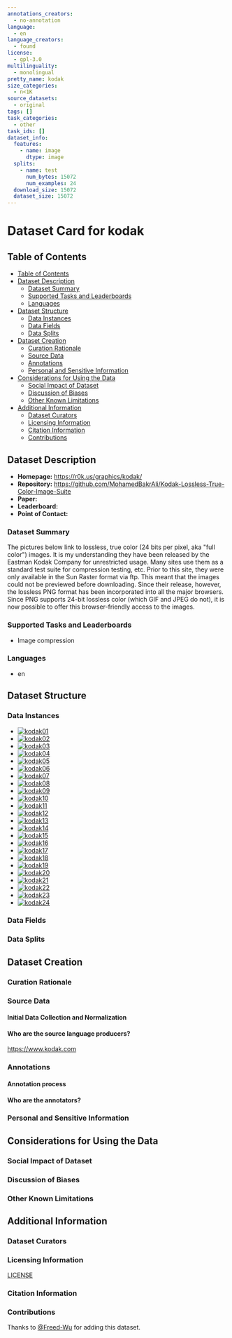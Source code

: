 ```yaml
---
annotations_creators:
  - no-annotation
language:
  - en
language_creators:
  - found
license:
  - gpl-3.0
multilinguality:
  - monolingual
pretty_name: kodak
size_categories:
  - n<1K
source_datasets:
  - original
tags: []
task_categories:
  - other
task_ids: []
dataset_info:
  features:
    - name: image
      dtype: image
  splits:
    - name: test
      num_bytes: 15072
      num_examples: 24
  download_size: 15072
  dataset_size: 15072
---
```


# Dataset Card for kodak

## Table of Contents

- [Table of Contents](#table-of-contents)
- [Dataset Description](#dataset-description)
  - [Dataset Summary](#dataset-summary)
  - [Supported Tasks and Leaderboards](#supported-tasks-and-leaderboards)
  - [Languages](#languages)
- [Dataset Structure](#dataset-structure)
  - [Data Instances](#data-instances)
  - [Data Fields](#data-fields)
  - [Data Splits](#data-splits)
- [Dataset Creation](#dataset-creation)
  - [Curation Rationale](#curation-rationale)
  - [Source Data](#source-data)
  - [Annotations](#annotations)
  - [Personal and Sensitive Information](#personal-and-sensitive-information)
- [Considerations for Using the Data](#considerations-for-using-the-data)
  - [Social Impact of Dataset](#social-impact-of-dataset)
  - [Discussion of Biases](#discussion-of-biases)
  - [Other Known Limitations](#other-known-limitations)
- [Additional Information](#additional-information)
  - [Dataset Curators](#dataset-curators)
  - [Licensing Information](#licensing-information)
  - [Citation Information](#citation-information)
  - [Contributions](#contributions)

## Dataset Description

- **Homepage:** <https://r0k.us/graphics/kodak/>
- **Repository:** <https://github.com/MohamedBakrAli/Kodak-Lossless-True-Color-Image-Suite>
- **Paper:**
- **Leaderboard:**
- **Point of Contact:**

### Dataset Summary

The pictures below link to lossless, true color (24 bits per pixel, aka "full
color") images. It is my understanding they have been released by the Eastman
Kodak Company for unrestricted usage. Many sites use them as a standard test
suite for compression testing, etc. Prior to this site, they were only
available in the Sun Raster format via ftp. This meant that the images could
not be previewed before downloading. Since their release, however, the lossless
PNG format has been incorporated into all the major browsers. Since PNG
supports 24-bit lossless color (which GIF and JPEG do not), it is now possible
to offer this browser-friendly access to the images.

### Supported Tasks and Leaderboards

- Image compression

### Languages

- en

## Dataset Structure

### Data Instances

- [![kodak01](https://r0k.us/graphics/kodak/thumbs/kodim01t.jpg)](https://r0k.us/graphics/kodak/kodak/kodim01.png)
- [![kodak02](https://r0k.us/graphics/kodak/thumbs/kodim02t.jpg)](https://r0k.us/graphics/kodak/kodak/kodim02.png)
- [![kodak03](https://r0k.us/graphics/kodak/thumbs/kodim03t.jpg)](https://r0k.us/graphics/kodak/kodak/kodim03.png)
- [![kodak04](https://r0k.us/graphics/kodak/thumbs/kodim04t.jpg)](https://r0k.us/graphics/kodak/kodak/kodim04.png)
- [![kodak05](https://r0k.us/graphics/kodak/thumbs/kodim05t.jpg)](https://r0k.us/graphics/kodak/kodak/kodim05.png)
- [![kodak06](https://r0k.us/graphics/kodak/thumbs/kodim06t.jpg)](https://r0k.us/graphics/kodak/kodak/kodim06.png)
- [![kodak07](https://r0k.us/graphics/kodak/thumbs/kodim07t.jpg)](https://r0k.us/graphics/kodak/kodak/kodim07.png)
- [![kodak08](https://r0k.us/graphics/kodak/thumbs/kodim08t.jpg)](https://r0k.us/graphics/kodak/kodak/kodim08.png)
- [![kodak09](https://r0k.us/graphics/kodak/thumbs/kodim09t.jpg)](https://r0k.us/graphics/kodak/kodak/kodim09.png)
- [![kodak10](https://r0k.us/graphics/kodak/thumbs/kodim10t.jpg)](https://r0k.us/graphics/kodak/kodak/kodim10.png)
- [![kodak11](https://r0k.us/graphics/kodak/thumbs/kodim11t.jpg)](https://r0k.us/graphics/kodak/kodak/kodim11.png)
- [![kodak12](https://r0k.us/graphics/kodak/thumbs/kodim12t.jpg)](https://r0k.us/graphics/kodak/kodak/kodim12.png)
- [![kodak13](https://r0k.us/graphics/kodak/thumbs/kodim13t.jpg)](https://r0k.us/graphics/kodak/kodak/kodim13.png)
- [![kodak14](https://r0k.us/graphics/kodak/thumbs/kodim14t.jpg)](https://r0k.us/graphics/kodak/kodak/kodim14.png)
- [![kodak15](https://r0k.us/graphics/kodak/thumbs/kodim15t.jpg)](https://r0k.us/graphics/kodak/kodak/kodim15.png)
- [![kodak16](https://r0k.us/graphics/kodak/thumbs/kodim16t.jpg)](https://r0k.us/graphics/kodak/kodak/kodim16.png)
- [![kodak17](https://r0k.us/graphics/kodak/thumbs/kodim17t.jpg)](https://r0k.us/graphics/kodak/kodak/kodim17.png)
- [![kodak18](https://r0k.us/graphics/kodak/thumbs/kodim18t.jpg)](https://r0k.us/graphics/kodak/kodak/kodim18.png)
- [![kodak19](https://r0k.us/graphics/kodak/thumbs/kodim19t.jpg)](https://r0k.us/graphics/kodak/kodak/kodim19.png)
- [![kodak20](https://r0k.us/graphics/kodak/thumbs/kodim20t.jpg)](https://r0k.us/graphics/kodak/kodak/kodim20.png)
- [![kodak21](https://r0k.us/graphics/kodak/thumbs/kodim21t.jpg)](https://r0k.us/graphics/kodak/kodak/kodim21.png)
- [![kodak22](https://r0k.us/graphics/kodak/thumbs/kodim22t.jpg)](https://r0k.us/graphics/kodak/kodak/kodim22.png)
- [![kodak23](https://r0k.us/graphics/kodak/thumbs/kodim23t.jpg)](https://r0k.us/graphics/kodak/kodak/kodim23.png)
- [![kodak24](https://r0k.us/graphics/kodak/thumbs/kodim24t.jpg)](https://r0k.us/graphics/kodak/kodak/kodim24.png)

### Data Fields

### Data Splits

## Dataset Creation

### Curation Rationale

### Source Data

#### Initial Data Collection and Normalization

#### Who are the source language producers?

<https://www.kodak.com>

### Annotations

#### Annotation process

#### Who are the annotators?

### Personal and Sensitive Information

## Considerations for Using the Data

### Social Impact of Dataset

### Discussion of Biases

### Other Known Limitations

## Additional Information

### Dataset Curators

### Licensing Information

[LICENSE](LICENSE)

### Citation Information

### Contributions

Thanks to [@Freed-Wu](https://github.com/Freed-Wu) for adding this dataset.
